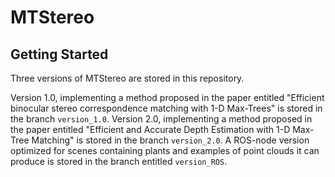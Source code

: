 # MTStereo

## Getting Started

Three versions of MTStereo are stored in this repository. 

Version 1.0, implementing a method proposed in the paper entitled "Efficient binocular stereo correspondence matching with 1-D Max-Trees" is stored in the branch ``version_1.0``.
Version 2.0, implementing a method proposed in the paper entitled "Efficient and Accurate Depth Estimation with 1-D Max-Tree Matching" is stored in the branch ``version_2.0``.
A ROS-node version optimized for scenes containing plants and examples of point clouds it can produce is stored in the branch entitled ``version_ROS``. 